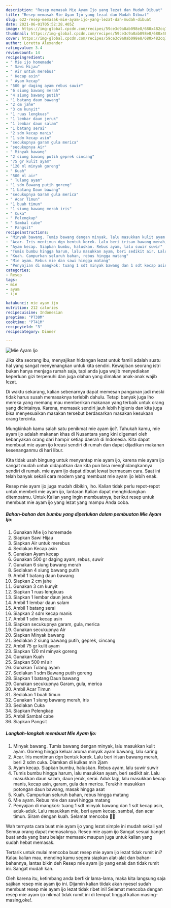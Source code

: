 ```yaml
---
description: "Resep memasak Mie Ayam Ijo yang lezat dan Mudah Dibuat"
title: "Resep memasak Mie Ayam Ijo yang lezat dan Mudah Dibuat"
slug: 622-resep-memasak-mie-ayam-ijo-yang-lezat-dan-mudah-dibuat
date: 2021-06-01T05:52:28.405Z
image: https://img-global.cpcdn.com/recipes/59ce3c9a0ab098e8/680x482cq70/mie-ayam-ijo-foto-resep-utama.jpg
thumbnail: https://img-global.cpcdn.com/recipes/59ce3c9a0ab098e8/680x482cq70/mie-ayam-ijo-foto-resep-utama.jpg
cover: https://img-global.cpcdn.com/recipes/59ce3c9a0ab098e8/680x482cq70/mie-ayam-ijo-foto-resep-utama.jpg
author: Loretta Alexander
ratingvalue: 3.4
reviewcount: 14
recipeingredient:
- " Mie ijo homemade"
- " Sawi Hijau"
- " Air untuk merebus"
- " Kecap asin"
- " Ayam kecap"
- "500 gr daging ayam rebus suwir"
- "6 siung bawang merah"
- "4 siung bawang putih"
- "1 batang daun bawang"
- "2 cm jahe"
- "3 cm kunyit"
- "1 ruas lengkuas"
- "1 lembar daun jeruk"
- "1 lembar daun salam"
- "1 batang serai"
- "2 sdm kecap manis"
- "1 sdm kecap asin"
- "secukupnya garam gula merica"
- "secukupnya Air"
- " Minyak bawang"
- "2 siung bawang putih geprek cincang"
- "75 gr kulit ayam"
- "120 ml minyak goreng"
- " Kuah"
- "500 ml air"
- " Tulang ayam"
- "1 sdm Bawang putih goreng"
- "1 batang Daun bawang"
- "secukupnya Garam gula merica"
- " Acar Timun"
- "1 buah timun"
- "1 siung bawang merah iris"
- " Cuka"
- " Pelengkap"
- " Sambal cabe"
- " Pangsit"
recipeinstructions:
- "Minyak bawang. Tumis bawang dengan minyak, lalu masukkan kulit ayam. Goreng hingga keluar aroma minyak ayam bawang, lalu saring"
- "Acar. Iris mentimun dgn bentuk korek. Lalu beri irisan bawang merah, beri 2 sdm cuka. Diamkan di kulkas min 2jam"
- "Ayam kecap. Siapkan bumbu, haluskan. Rebus ayam, lalu suwir suwir"
- "Tumis bumbu hingga harum, lalu masukkan ayam, beri sedikit air. Lalu masukkan daun salam, daun jeruk, serai. Aduk lagi, lalu masukkan kecap manis, kecap asin, garam, gula dan merica. Terakhir masukkan potongan daun bawang, masak hingga asat"
- "Kuah. Campurkan seluruh bahan, rebus hingga matang"
- "Mie ayam. Rebus mie dan sawi hingga matang"
- "Penyajian di mangkok: tuang 1 sdt minyak bawang dan 1 sdt kecap asin, aduk-aduk. Lalu masukkan mie, beri ayam kecap, sambal, dan acar timun. Siram dengan kuah. Selamat mencoba 💚💚"
categories:
- Resep
tags:
- mie
- ayam
- ijo

katakunci: mie ayam ijo 
nutrition: 212 calories
recipecuisine: Indonesian
preptime: "PT30M"
cooktime: "PT41M"
recipeyield: "3"
recipecategory: Dinner

---
```



![Mie Ayam Ijo](https://img-global.cpcdn.com/recipes/59ce3c9a0ab098e8/680x482cq70/mie-ayam-ijo-foto-resep-utama.jpg)

Jika kita seorang ibu, menyajikan hidangan lezat untuk famili adalah suatu hal yang sangat menyenangkan untuk kita sendiri. Kewajiban seorang istri bukan hanya menjaga rumah saja, tapi anda juga wajib menyediakan keperluan gizi terpenuhi dan juga olahan yang dimakan anak-anak wajib lezat.

Di waktu  sekarang, kalian sebenarnya dapat memesan panganan jadi meski tidak harus susah memasaknya terlebih dahulu. Tetapi banyak juga lho mereka yang memang mau memberikan makanan yang terbaik untuk orang yang dicintainya. Karena, memasak sendiri jauh lebih higienis dan kita juga bisa menyesuaikan masakan tersebut berdasarkan masakan kesukaan orang tercinta. 



Mungkinkah kamu salah satu penikmat mie ayam ijo?. Tahukah kamu, mie ayam ijo adalah makanan khas di Nusantara yang kini digemari oleh kebanyakan orang dari hampir setiap daerah di Indonesia. Kita dapat membuat mie ayam ijo kreasi sendiri di rumah dan dapat dijadikan makanan kesenanganmu di hari libur.

Kita tidak usah bingung untuk menyantap mie ayam ijo, karena mie ayam ijo sangat mudah untuk didapatkan dan kita pun bisa menghidangkannya sendiri di rumah. mie ayam ijo dapat dibuat lewat bermacam cara. Saat ini telah banyak sekali cara modern yang membuat mie ayam ijo lebih enak.

Resep mie ayam ijo juga mudah dibikin, lho. Kalian tidak perlu repot-repot untuk membeli mie ayam ijo, lantaran Kalian dapat menghidangkan ditempatmu. Untuk Kalian yang ingin membuatnya, berikut resep untuk membuat mie ayam ijo yang lezat yang mampu Anda coba.

<!--inarticleads1-->

##### Bahan-bahan dan bumbu yang diperlukan dalam pembuatan Mie Ayam Ijo:

1. Gunakan  Mie ijo homemade
1. Siapkan  Sawi Hijau
1. Siapkan  Air untuk merebus
1. Sediakan  Kecap asin
1. Gunakan  Ayam kecap
1. Gunakan 500 gr daging ayam, rebus, suwir
1. Gunakan 6 siung bawang merah
1. Sediakan 4 siung bawang putih
1. Ambil 1 batang daun bawang
1. Siapkan 2 cm jahe
1. Gunakan 3 cm kunyit
1. Siapkan 1 ruas lengkuas
1. Siapkan 1 lembar daun jeruk
1. Ambil 1 lembar daun salam
1. Ambil 1 batang serai
1. Siapkan 2 sdm kecap manis
1. Ambil 1 sdm kecap asin
1. Siapkan secukupnya garam, gula, merica
1. Gunakan secukupnya Air
1. Siapkan  Minyak bawang
1. Sediakan 2 siung bawang putih, geprek, cincang
1. Ambil 75 gr kulit ayam
1. Siapkan 120 ml minyak goreng
1. Gunakan  Kuah
1. Siapkan 500 ml air
1. Gunakan  Tulang ayam
1. Sediakan 1 sdm Bawang putih goreng
1. Siapkan 1 batang Daun bawang
1. Gunakan secukupnya Garam, gula, merica
1. Ambil  Acar Timun
1. Sediakan 1 buah timun
1. Gunakan 1 siung bawang merah, iris
1. Sediakan  Cuka
1. Siapkan  Pelengkap
1. Ambil  Sambal cabe
1. Siapkan  Pangsit




<!--inarticleads2-->

##### Langkah-langkah membuat Mie Ayam Ijo:

1. Minyak bawang. Tumis bawang dengan minyak, lalu masukkan kulit ayam. Goreng hingga keluar aroma minyak ayam bawang, lalu saring
1. Acar. Iris mentimun dgn bentuk korek. Lalu beri irisan bawang merah, beri 2 sdm cuka. Diamkan di kulkas min 2jam
1. Ayam kecap. Siapkan bumbu, haluskan. Rebus ayam, lalu suwir suwir
1. Tumis bumbu hingga harum, lalu masukkan ayam, beri sedikit air. Lalu masukkan daun salam, daun jeruk, serai. Aduk lagi, lalu masukkan kecap manis, kecap asin, garam, gula dan merica. Terakhir masukkan potongan daun bawang, masak hingga asat
1. Kuah. Campurkan seluruh bahan, rebus hingga matang
1. Mie ayam. Rebus mie dan sawi hingga matang
1. Penyajian di mangkok: tuang 1 sdt minyak bawang dan 1 sdt kecap asin, aduk-aduk. Lalu masukkan mie, beri ayam kecap, sambal, dan acar timun. Siram dengan kuah. Selamat mencoba 💚💚




Wah ternyata cara buat mie ayam ijo yang lezat simple ini mudah sekali ya! Semua orang dapat memasaknya. Resep mie ayam ijo Sangat sesuai banget buat anda yang baru belajar memasak maupun juga untuk kalian yang sudah hebat memasak.

Tertarik untuk mulai mencoba buat resep mie ayam ijo lezat tidak rumit ini? Kalau kalian mau, mending kamu segera siapkan alat-alat dan bahan-bahannya, lantas bikin deh Resep mie ayam ijo yang enak dan tidak rumit ini. Sangat mudah kan. 

Oleh karena itu, ketimbang anda berfikir lama-lama, maka kita langsung saja sajikan resep mie ayam ijo ini. Dijamin kalian tiidak akan nyesel sudah membuat resep mie ayam ijo lezat tidak ribet ini! Selamat mencoba dengan resep mie ayam ijo nikmat tidak rumit ini di tempat tinggal kalian masing-masing,oke!.

